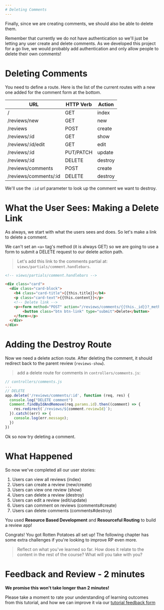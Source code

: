 ```yaml
---
# Deleting Comments
---
```


Finally, since we are creating comments, we should also be able to delete them.

Remember that currently we do not have authentication so we'll just be letting any user create and delete comments. As we developed this project for a go live, we would probably add authentication and only allow people to delete their own comments!

# Deleting Comments

You need to define a route. Here is the list of the current routes with a new one added for the comment form at the bottom.

| URL              | HTTP Verb | Action  |
|------------------|-----------|---------|
| /                | GET       | index   |
| /reviews/new     | GET       | new     |
| /reviews         | POST      | create  |
| /reviews/:id     | GET       | show    |
| /reviews/:id/edit| GET       | edit    |
| /reviews/:id     | PUT/PATCH | update  |
| /reviews/:id     | DELETE    | destroy |
| /reviews/comments | POST      | create  |
| /reviews/comments/:id | DELETE      | destroy  |

We'll use the `:id` url parameter to look up the comment we want to destroy.

# What the User Sees: Making a Delete Link

As always, we start with what the users sees and does. So let's make a link to delete a comment.

We can't set an `<a>` tag's method (it is always GET) so we are going to use a form to submit a DELETE request to our delete action path.

> Let's add this link to the comments partial at: `views/partials/comment.handlebars`.

```HTML
<!-- views/partials/comment.handlebars -->

<div class="card">
  <div class="card-block">
    <h4 class="card-title">{{this.title}}</h4>
    <p class="card-text">{{this.content}}</p>
    <!-- Delete link -->
    <p><form method="POST" action="/reviews/comments/{{this._id}}?_method=DELETE">
        <button class="btn btn-link" type="submit">Delete</button>
    </form></p>
  </div>
</div>
```

# Adding the Destroy Route

Now we need a delete action route. After deleting the comment, it should redirect back to the parent review (`reviews-show`).

> add a delete route for comments in `controllers/comments.js`:

```js
// controllers/comments.js
...
// DELETE
app.delete('/reviews/comments/:id', function (req, res) {
  console.log("DELETE comment")
  Comment.findByIdAndRemove(req.params.id).then((comment) => {
    res.redirect(`/reviews/${comment.reviewId}`);
  }).catch((err) => {
    console.log(err.message);
  })
})
```

Ok so now try deleting a comment.

# What Happened

So now we've completed all our user stories:

1. Users can view all reviews (index)
1. Users can create a review (new/create)
1. Users can view one review (show)
1. Users can delete a review (destroy)
1. Users can edit a review (edit/update)
1. Users can comment on reviews (comments#create)
1. Users can delete comments (comments#destroy)

You used **Resource Based Development** and **Resourceful Routing** to build a review app!

Congrats! You got Rotten Potatoes all set up! The following chapter has some extra challenges if you're looking to improve RP even more.

> Reflect on what you've learned so far. How does it relate to the content in the rest of the course? What will you take with you?

# Feedback and Review - 2 minutes

**We promise this won't take longer than 2 minutes!**

Please take a moment to rate your understanding of learning outcomes from this tutorial, and how we can improve it via our [tutorial feedback form](https://goo.gl/forms/ENTvtO2mbWuxBQe63)

